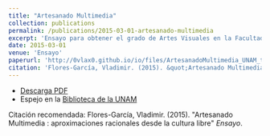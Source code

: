 ```yaml
---
title: "Artesanado Multimedia"
collection: publications
permalink: /publications/2015-03-01-artesanado-multimedia
excerpt: 'Ensayo para obtener el grado de Artes Visuales en la Facultad de Artes y Diseño de la Universidad Nacional Autónoma de México'
date: 2015-03-01
venue: 'Ensayo'
paperurl: 'http://0vlax0.github.io/io/files/ArtesanadoMultimedia_UNAM_tesis.pdf'
citation: 'Flores-García, Vladimir. (2015). &quot;Artesanado Multimedia. Aproximaciones racionales desde la cultura libre.&quot; <i>Ensayo</i>.'
---
```


 - [Descarga PDF](http://0vlax0.github.io/io/files/ArtesanadoMultimedia_UNAM_tesis.pdf)
 - Espejo en la [Biblioteca de la UNAM ](https://is.gd/oYlUCI)
 
Citación recomendada: Flores-García, Vladimir. (2015). "Artesanado Multimedia : aproximaciones racionales desde la cultura libre" <i>Ensayo</i>.
